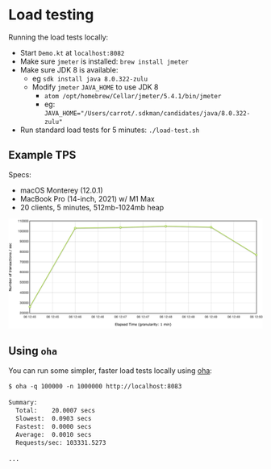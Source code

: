# Load testing

Running the load tests locally:

* Start `Demo.kt` at `localhost:8082`
* Make sure `jmeter` is installed: `brew install jmeter`
* Make sure JDK 8 is available:
  * eg `sdk install java 8.0.322-zulu`
  * Modify `jmeter` `JAVA_HOME` to use JDK 8
    * `atom /opt/homebrew/Cellar/jmeter/5.4.1/bin/jmeter`
    * eg: `JAVA_HOME="/Users/carrot/.sdkman/candidates/java/8.0.322-zulu"`
* Run standard load tests for 5 minutes: `./load-test.sh`

## Example TPS

Specs:
* macOS Monterey (12.0.1)
* MacBook Pro (14-inch, 2021) w/ M1 Max
* 20 clients, 5 minutes, 512mb-1024mb heap

![example tps](example-tps.png)

## Using `oha`

You can run some simpler, faster load tests locally using [oha](https://github.com/hatoo/oha):
```
$ oha -q 100000 -n 1000000 http://localhost:8083

Summary:
  Total:	20.0007 secs
  Slowest:	0.0903 secs
  Fastest:	0.0000 secs
  Average:	0.0010 secs
  Requests/sec:	103331.5273
  
...
```
